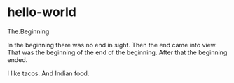 # hello-world
The.Beginning

In the beginning there was no end in sight. Then the end came into view. That was the beginning of the end of the beginning. After that the beginning ended.

I like tacos. And Indian food.
